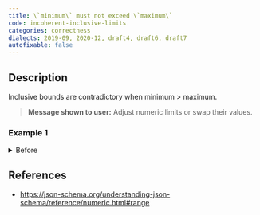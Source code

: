 ```yaml
---
title: \`minimum\` must not exceed \`maximum\`
code: incoherent-inclusive-limits
categories: correctness
dialects: 2019-09, 2020-12, draft4, draft6, draft7
autofixable: false
---
```


## Description
Inclusive bounds are contradictory when minimum > maximum.

> **Message shown to user:**
> Adjust numeric limits or swap their values.

### Example 1
<details><summary>Before</summary>

```json
{
  "type": "number",
  "maximum": 5,
  "minimum": 10
}
```
</details>

## References
* <https://json-schema.org/understanding-json-schema/reference/numeric.html#range>
